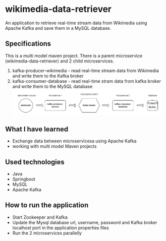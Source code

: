 # wikimedia-data-retriever
An application to retrieve real-time stream data from Wikimedia using Apache Kafka and save them in a MySQL database.

## Specifications
This is a multi model maven project. There is a parent microservice (wikimedia-data-retriever) and 2 child microservices.
1. kafka-producer-wikimedia - read real-time stream data from Wikimedia and write them to the Kafka broker
2. kafka-consumer-database - read real-time stram data from kafka broker and write them to the MySQL database
![alt text](https://github.com/ImIshanTharaka/wikimedia-data-retriever/blob/main/diagram.jpg?raw=true)

## What I have learned
* Exchange data between microservicesa using Apache Kafka
* working with multi model Maven projects

## Used technologies
* Java
* Springboot
* MySQL
* Apache Kafka

## How to run the application
* Start Zookeeper and Kafka 
* Update the Mysql database url, username, password and Kafka broker localhost port in the application properties files
* Run the 2 microservices parallelly
